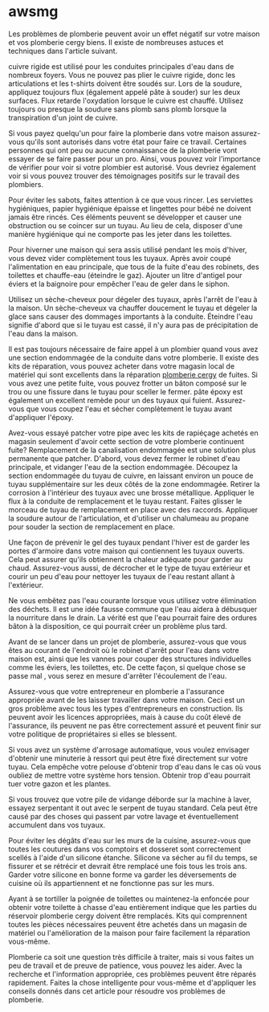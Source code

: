 # awsmg

Les problèmes de plomberie peuvent avoir un effet négatif sur votre maison et vos plomberie cergy biens. Il existe de nombreuses astuces et techniques dans l'article suivant.

cuivre rigide est utilisé pour les conduites principales d'eau dans de nombreux foyers. Vous ne pouvez pas plier le cuivre rigide, donc les articulations et les t-shirts doivent être soudés sur. Lors de la soudure, appliquez toujours flux (également appelé pâte à souder) sur les deux surfaces. Flux retarde l'oxydation lorsque le cuivre est chauffé. Utilisez toujours ou presque la soudure sans plomb sans plomb lorsque la transpiration d'un joint de cuivre.

Si vous payez quelqu'un pour faire la plomberie dans votre maison assurez-vous qu'ils sont autorisés dans votre état pour faire ce travail. Certaines personnes qui ont peu ou aucune connaissance de la plomberie vont essayer de se faire passer pour un pro. Ainsi, vous pouvez voir l'importance de vérifier pour voir si votre plombier est autorisé. Vous devriez également voir si vous pouvez trouver des témoignages positifs sur le travail des plombiers.

Pour éviter les sabots, faites attention à ce que vous rincer. Les serviettes hygiéniques, papier hygiénique épaisse et lingettes pour bébé ne doivent jamais être rincés. Ces éléments peuvent se développer et causer une obstruction ou se coincer sur un tuyau. Au lieu de cela, disposer d'une manière hygiénique qui ne comporte pas les jeter dans les toilettes.

Pour hiverner une maison qui sera assis utilisé pendant les mois d'hiver, vous devez vider complètement tous les tuyaux. Après avoir coupé l'alimentation en eau principale, que tous de la fuite d'eau des robinets, des toilettes et chauffe-eau (éteindre le gaz). Ajouter un litre d'antigel pour éviers et la baignoire pour empêcher l'eau de geler dans le siphon.

Utilisez un sèche-cheveux pour dégeler des tuyaux, après l'arrêt de l'eau à la maison. Un sèche-cheveux va chauffer doucement le tuyau et dégeler la glace sans causer des dommages importants à la conduite. Éteindre l'eau signifie d'abord que si le tuyau est cassé, il n'y aura pas de précipitation de l'eau dans la maison.

Il est pas toujours nécessaire de faire appel à un plombier quand vous avez une section endommagée de la conduite dans votre plomberie. Il existe des kits de réparation, vous pouvez acheter dans votre magasin local de matériel qui sont excellents dans la réparation [plomberie cergy](http://plombiercergy-agree.fr) de fuites. Si vous avez une petite fuite, vous pouvez frotter un bâton composé sur le trou ou une fissure dans le tuyau pour sceller le fermer. pâte époxy est également un excellent remède pour un des tuyaux qui fuient. Assurez-vous que vous coupez l'eau et sécher complètement le tuyau avant d'appliquer l'époxy.

Avez-vous essayé patcher votre pipe avec les kits de rapiéçage achetés en magasin seulement d'avoir cette section de votre plomberie continuent fuite? Remplacement de la canalisation endommagée est une solution plus permanente que patcher. D'abord, vous devez fermer le robinet d'eau principale, et vidanger l'eau de la section endommagée. Découpez la section endommagée du tuyau de cuivre, en laissant environ un pouce de tuyau supplémentaire sur les deux côtés de la zone endommagée. Retirer la corrosion à l'intérieur des tuyaux avec une brosse métallique. Appliquer le flux à la conduite de remplacement et le tuyau restant. Faites glisser le morceau de tuyau de remplacement en place avec des raccords. Appliquer la soudure autour de l'articulation, et d'utiliser un chalumeau au propane pour souder la section de remplacement en place.

Une façon de prévenir le gel des tuyaux pendant l'hiver est de garder les portes d'armoire dans votre maison qui contiennent les tuyaux ouverts. Cela peut assurer qu'ils obtiennent la chaleur adéquate pour garder au chaud. Assurez-vous aussi, de décrocher et le type de tuyau extérieur et courir un peu d'eau pour nettoyer les tuyaux de l'eau restant allant à l'extérieur.

Ne vous embêtez pas l'eau courante lorsque vous utilisez votre élimination des déchets. Il est une idée fausse commune que l'eau aidera à débusquer la nourriture dans le drain. La vérité est que l'eau pourrait faire des ordures bâton à la disposition, ce qui pourrait créer un problème plus tard.

Avant de se lancer dans un projet de plomberie, assurez-vous que vous êtes au courant de l'endroit où le robinet d'arrêt pour l'eau dans votre maison est, ainsi que les vannes pour couper des structures individuelles comme les éviers, les toilettes, etc. De cette façon, si quelque chose se passe mal , vous serez en mesure d'arrêter l'écoulement de l'eau.

Assurez-vous que votre entrepreneur en plomberie a l'assurance appropriée avant de les laisser travailler dans votre maison. Ceci est un gros problème avec tous les types d'entrepreneurs en construction. Ils peuvent avoir les licences appropriées, mais à cause du coût élevé de l'assurance, ils peuvent ne pas être correctement assuré et peuvent finir sur votre politique de propriétaires si elles se blessent.

Si vous avez un système d'arrosage automatique, vous voulez envisager d'obtenir une minuterie à ressort qui peut être fixé directement sur votre tuyau. Cela empêche votre pelouse d'obtenir trop d'eau dans le cas où vous oubliez de mettre votre système hors tension. Obtenir trop d'eau pourrait tuer votre gazon et les plantes.

Si vous trouvez que votre pile de vidange déborde sur la machine à laver, essayez serpentant it out avec le serpent de tuyau standard. Cela peut être causé par des choses qui passent par votre lavage et éventuellement accumulent dans vos tuyaux.

Pour éviter les dégâts d'eau sur les murs de la cuisine, assurez-vous que toutes les coutures dans vos comptoirs et dosseret sont correctement scellés à l'aide d'un silicone étanche. Silicone va sécher au fil du temps, se fissurer et se rétrécir et devrait être remplacé une fois tous les trois ans. Garder votre silicone en bonne forme va garder les déversements de cuisine où ils appartiennent et ne fonctionne pas sur les murs.

Ayant à se tortiller la poignée de toilettes ou maintenez-la enfoncée pour obtenir votre toilette à chasse d'eau entièrement indique que les parties du réservoir plomberie cergy doivent être remplacés. Kits qui comprennent toutes les pièces nécessaires peuvent être achetés dans un magasin de matériel ou l'amélioration de la maison pour faire facilement la réparation vous-même.

Plomberie ca soit une question très difficile à traiter, mais si vous faites un peu de travail et de preuve de patience, vous pouvez les aider. Avec la recherche et l'information appropriée, ces problèmes peuvent être réparés rapidement. Faites la chose intelligente pour vous-même et d'appliquer les conseils donnés dans cet article pour résoudre vos problèmes de plomberie.

